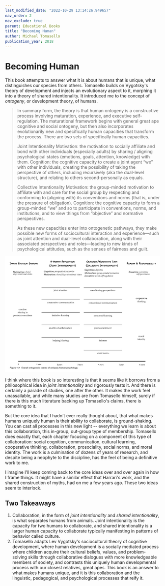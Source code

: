 ```yaml
---
last_modified_date: "2022-10-29 13:14:26.949657"
nav_order: 2
nav_exclude: true
parent: Educational Books
title: "Becoming Human"
author: Michael Tomasello
publication_year: 2018
---
```

# Becoming Human
This book attempts to answer what it is about humans that is unique, what distinguishes our species from others. Tomasello builds on Vygotsky's theory of development and injects an evolutionary aspect to it, morphing it into a theory of shared intentionality. It introduced me to the concept of _ontogeny_, or development theory, of humans.

> In summary form, the theory is that human ontogeny is a constructive process involving maturation, experience, and executive self-regulation. The maturational framework begins with general great ape cognitive and social ontogeny, but then also incorporates evolutionarily new and specifically human capacities that transform the process. There are two sets of specifically human capacities.
>
>   Joint Intentionality
>   Motivation: the motivation to socially affiliate and bond with other individuals (especially adults) by sharing / aligning psychological states (emotions, goals, attention, knowledge) with them.
>   Cognition: the cognitive capacity to create a joint agent “we” with other individuals, creating the possibility of taking the perspective of others, including recursively (aka the dual-level structure), and relating to others second-personally as equals.
>
>   Collective Intentionality
>   Motivation: the group-minded motivation to affiliate with and care for the social group by respecting and conforming to (aligning with) its conventions and norms (that is, under the pressure of obligation).
>   Cognition: the cognitive capacity to form a group-minded “we” and so to participate in conventions, norms, and institutions, and to view things from “objective” and normative perspectives.
>
> As these new capacities enter into ontogenetic pathways, they make possible new forms of sociocultural interaction and experience—such as joint attention and dual-level collaboration, along with their associated perspectives and roles—leading to new kinds of psychological attitudes, such as the senses of fairness and guilt.

<div style="text-align:center">
  <a href="/assets/img/becoming-human/human-ontogeny.png">
    <img src="/assets/img/becoming-human/human-ontogeny.png" alt="">
  </a>
</div>

I think where this book is so interesting is that it seems like it borrows from a philosophical idea in _joint intentionality_ and rigorously tests it. And there is certainly a parade of studies, one after the other. It makes the work feel unassailable, and while many studies are from Tomasello himself, surely if there is this much literature backing up Tomasello's claims, there is something to it.

But the core idea that I hadn't ever really thought about, that what makes humans uniquely human is their ability to collaborate, is ground-shaking. You can cast all processes in this new light -- everything we learn is about this collaboration, this in-group, out-group type of membership. Tomasello does exactly that, each chapter focusing on a component of this type of collaboration: social cognition, communication, cultural learning, cooperative thinking, collaboration, prosociality, social norms, and moral identity. The work is a culmination of dozens of years of research, and despite being a neophyte to the discipline, has the feel of being a definitive work to me.

I imagine I'll keep coming back to the core ideas over and over again in how I frame things. It might have a similar effect that Harrari's work, and the shared construction of myths, had on me a few years ago. These two ideas seem to interlock.

## Two Takeaways
1. Collaboration, in the form of _joint intentionality_ and _shared intentionality_, is what separates humans from animals. Joint intentionality is the capacity for two humans to collaborate, and shared intentionality is a larger human capacity to collaborate typically manifesting in patterns of behavior called culture.
2. Tomasello adapts Lev Vygotsky's sociocultural theory of cognitive development, where human development is a socially mediated process where children acquire their cultural beliefs, values, and problem-solving skills through collaborative dialogues with more knowledgeable members of society, and contrasts this uniquely human developmental process with our closest relatives, great apes. This book is an answer to what makes humans unique, and it is this collaboration and the linguistic, pedagogical, and psychological processes that reify it.